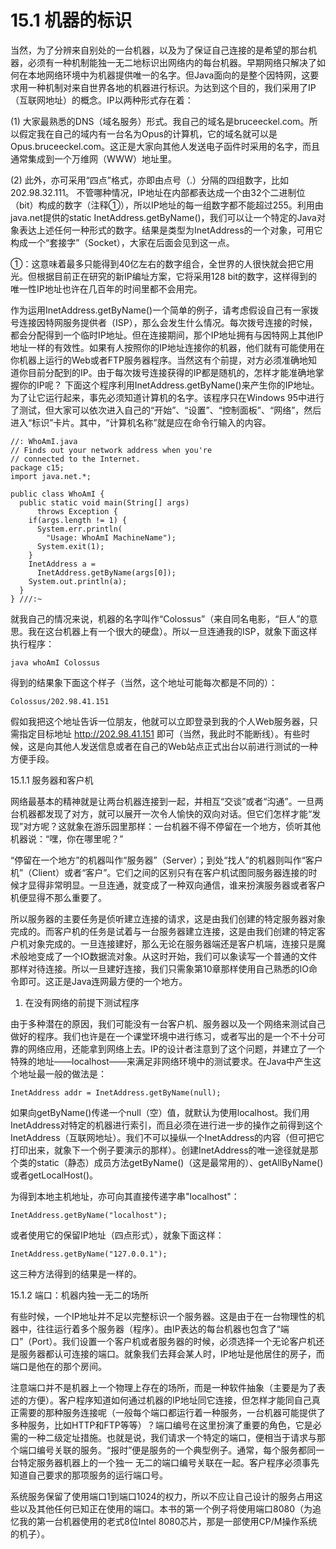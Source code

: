 # 15.1 机器的标识

当然，为了分辨来自别处的一台机器，以及为了保证自己连接的是希望的那台机器，必须有一种机制能独一无二地标识出网络内的每台机器。早期网络只解决了如何在本地网络环境中为机器提供唯一的名字。但Java面向的是整个因特网，这要求用一种机制对来自世界各地的机器进行标识。为达到这个目的，我们采用了IP（互联网地址）的概念。IP以两种形式存在着：

(1) 大家最熟悉的DNS（域名服务）形式。我自己的域名是bruceeckel.com。所以假定我在自己的域内有一台名为Opus的计算机，它的域名就可以是Opus.bruceeckel.com。这正是大家向其他人发送电子函件时采用的名字，而且通常集成到一个万维网（WWW）地址里。

(2) 此外，亦可采用“四点”格式，亦即由点号（.）分隔的四组数字，比如202.98.32.111。
不管哪种情况，IP地址在内部都表达成一个由32个二进制位（bit）构成的数字（注释①），所以IP地址的每一组数字都不能超过255。利用由java.net提供的static InetAddress.getByName()，我们可以让一个特定的Java对象表达上述任何一种形式的数字。结果是类型为InetAddress的一个对象，可用它构成一个“套接字”（Socket），大家在后面会见到这一点。

①：这意味着最多只能得到40亿左右的数字组合，全世界的人很快就会把它用光。但根据目前正在研究的新IP编址方案，它将采用128 bit的数字，这样得到的唯一性IP地址也许在几百年的时间里都不会用完。

作为运用InetAddress.getByName()一个简单的例子，请考虑假设自己有一家拨号连接因特网服务提供者（ISP），那么会发生什么情况。每次拨号连接的时候，都会分配得到一个临时IP地址。但在连接期间，那个IP地址拥有与因特网上其他IP地址一样的有效性。如果有人按照你的IP地址连接你的机器，他们就有可能使用在你机器上运行的Web或者FTP服务器程序。当然这有个前提，对方必须准确地知道你目前分配到的IP。由于每次拨号连接获得的IP都是随机的，怎样才能准确地掌握你的IP呢？
下面这个程序利用InetAddress.getByName()来产生你的IP地址。为了让它运行起来，事先必须知道计算机的名字。该程序只在Windows 95中进行了测试，但大家可以依次进入自己的“开始”、“设置”、“控制面板”、“网络”，然后进入“标识”卡片。其中，“计算机名称”就是应在命令行输入的内容。

```
//: WhoAmI.java
// Finds out your network address when you're 
// connected to the Internet.
package c15;
import java.net.*;

public class WhoAmI {
  public static void main(String[] args) 
      throws Exception {
    if(args.length != 1) {
      System.err.println(
        "Usage: WhoAmI MachineName");
      System.exit(1);
    }
    InetAddress a = 
      InetAddress.getByName(args[0]);
    System.out.println(a);
  }
} ///:~
```

就我自己的情况来说，机器的名字叫作“Colossus”（来自同名电影，“巨人”的意思。我在这台机器上有一个很大的硬盘）。所以一旦连通我的ISP，就象下面这样执行程序：

```
java whoAmI Colossus
```

得到的结果象下面这个样子（当然，这个地址可能每次都是不同的）：

```
Colossus/202.98.41.151
```

假如我把这个地址告诉一位朋友，他就可以立即登录到我的个人Web服务器，只需指定目标地址 http://202.98.41.151 即可（当然，我此时不能断线）。有些时候，这是向其他人发送信息或者在自己的Web站点正式出台以前进行测试的一种方便手段。

15.1.1 服务器和客户机

网络最基本的精神就是让两台机器连接到一起，并相互“交谈”或者“沟通”。一旦两台机器都发现了对方，就可以展开一次令人愉快的双向对话。但它们怎样才能“发现”对方呢？这就象在游乐园里那样：一台机器不得不停留在一个地方，侦听其他机器说：“嘿，你在哪里呢？”

“停留在一个地方”的机器叫作“服务器”（Server）；到处“找人”的机器则叫作“客户机”（Client）或者“客户”。它们之间的区别只有在客户机试图同服务器连接的时候才显得非常明显。一旦连通，就变成了一种双向通信，谁来扮演服务器或者客户机便显得不那么重要了。

所以服务器的主要任务是侦听建立连接的请求，这是由我们创建的特定服务器对象完成的。而客户机的任务是试着与一台服务器建立连接，这是由我们创建的特定客户机对象完成的。一旦连接建好，那么无论在服务器端还是客户机端，连接只是魔术般地变成了一个IO数据流对象。从这时开始，我们可以象读写一个普通的文件那样对待连接。所以一旦建好连接，我们只需象第10章那样使用自己熟悉的IO命令即可。这正是Java连网最方便的一个地方。

1. 在没有网络的前提下测试程序

由于多种潜在的原因，我们可能没有一台客户机、服务器以及一个网络来测试自己做好的程序。我们也许是在一个课堂环境中进行练习，或者写出的是一个不十分可靠的网络应用，还能拿到网络上去。IP的设计者注意到了这个问题，并建立了一个特殊的地址——localhost——来满足非网络环境中的测试要求。在Java中产生这个地址最一般的做法是：

```
InetAddress addr = InetAddress.getByName(null);
```

如果向getByName()传递一个null（空）值，就默认为使用localhost。我们用InetAddress对特定的机器进行索引，而且必须在进行进一步的操作之前得到这个InetAddress（互联网地址）。我们不可以操纵一个InetAddress的内容（但可把它打印出来，就象下一个例子要演示的那样）。创建InetAddress的唯一途径就是那个类的static（静态）成员方法getByName()（这是最常用的）、getAllByName()或者getLocalHost()。

为得到本地主机地址，亦可向其直接传递字串"localhost"：

```
InetAddress.getByName("localhost");
```

或者使用它的保留IP地址（四点形式），就象下面这样：

```
InetAddress.getByName("127.0.0.1");
```

这三种方法得到的结果是一样的。

15.1.2 端口：机器内独一无二的场所

有些时候，一个IP地址并不足以完整标识一个服务器。这是由于在一台物理性的机器中，往往运行着多个服务器（程序）。由IP表达的每台机器也包含了“端口”（Port）。我们设置一个客户机或者服务器的时候，必须选择一个无论客户机还是服务器都认可连接的端口。就象我们去拜会某人时，IP地址是他居住的房子，而端口是他在的那个房间。

注意端口并不是机器上一个物理上存在的场所，而是一种软件抽象（主要是为了表述的方便）。客户程序知道如何通过机器的IP地址同它连接，但怎样才能同自己真正需要的那种服务连接呢（一般每个端口都运行着一种服务，一台机器可能提供了多种服务，比如HTTP和FTP等等）？端口编号在这里扮演了重要的角色，它是必需的一种二级定址措施。也就是说，我们请求一个特定的端口，便相当于请求与那个端口编号关联的服务。“报时”便是服务的一个典型例子。通常，每个服务都同一台特定服务器机器上的一个独一
无二的端口编号关联在一起。客户程序必须事先知道自己要求的那项服务的运行端口号。

系统服务保留了使用端口1到端口1024的权力，所以不应让自己设计的服务占用这些以及其他任何已知正在使用的端口。本书的第一个例子将使用端口8080（为追忆我的第一台机器使用的老式8位Intel 8080芯片，那是一部使用CP/M操作系统的机子）。

